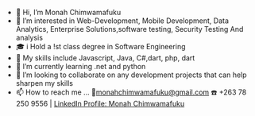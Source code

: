 <ul>
  <li>👋 Hi, I’m Monah Chimwamafuku</li>
  <li>👀 I’m interested in Web-Development, Mobile Development, Data Analytics, Enterprise Solutions,software testing, Security Testing And analysis
</li>
  <li>🎓 i Hold a !st class degree in Software Engineering</li>
   <li>🧰 My skills include Javascript, Java, C#,dart, php, dart</li>
  <li>🌱 I’m currently learning  .net and python</li>
  <li>💞️ I’m looking to collaborate on any development projects that can help sharpen my skills</li>
   <li>📫 How to reach me ... 📧<a href="mailto:monahchimwamafuku@gmail.com">monahchimwamafuku@gmail.com</a> ☎️ +263 78 250 9556 | <a href="https://www.linkedin.com/in/monah-chimwamafuku-191a731a8"> LinkedIn Profile: Monah Chimwamafuku</a>
</li>
</ul>


